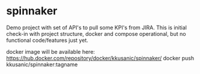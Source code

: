 # spinnaker
Demo project with set of API's to pull some KPI's from JIRA. 
This is initial check-in with project structure, docker and compose operational, but no functional code/features just yet.

docker image will be available here: https://hub.docker.com/repository/docker/kkusanic/spinnaker/
docker push kkusanic/spinnaker:tagname

